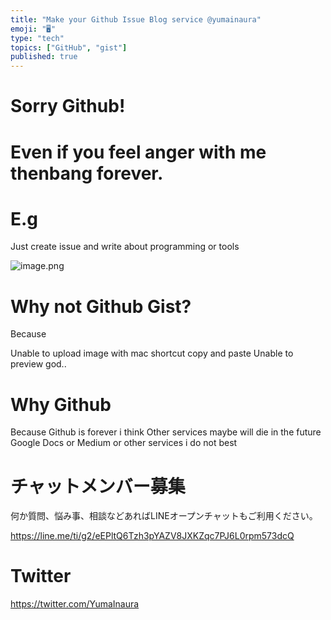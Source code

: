 ```yaml
---
title: "Make your Github Issue Blog service @yumainaura"
emoji: "🖥"
type: "tech"
topics: ["GitHub", "gist"]
published: true
---
```


# Sorry Github!

# Even if you feel anger with me thenbang forever.

# E.g

Just create issue and write about programming or tools

![image.png](https://qiita-image-store.s3.amazonaws.com/0/89618/dad30152-da98-5fe4-b14f-6aefbf4b85d6.png)

# Why not Github Gist?

Because

Unable to upload image with mac shortcut copy and paste
Unable to preview
god..

 
# Why Github 

Because Github is forever i think
Other services maybe will die in the future
Google Docs or Medium or other services i do not best










<!-- Update From Qiita API -->

# チャットメンバー募集


何か質問、悩み事、相談などあればLINEオープンチャットもご利用ください。

https://line.me/ti/g2/eEPltQ6Tzh3pYAZV8JXKZqc7PJ6L0rpm573dcQ





# Twitter


https://twitter.com/YumaInaura


<!-- Update From Qiita API -->


